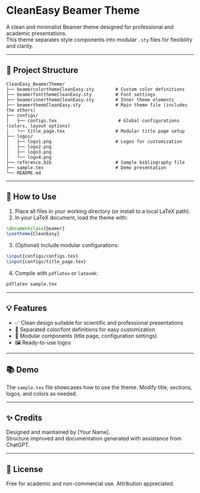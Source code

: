 # CleanEasy Beamer Theme

A clean and minimalist Beamer theme designed for professional and academic presentations.  
This theme separates style components into modular `.sty` files for flexibility and clarity.

---

## 📁 Project Structure

```
CleanEasy_BeamerTheme/
├── beamercolorthemeCleanEasy.sty        # Custom color definitions
├── beamerfontthemeCleanEasy.sty         # Font settings
├── beamerinnerthemeCleanEasy.sty        # Inner theme elements
├── beamerthemeCleanEasy.sty             # Main theme file (includes the others)
├── configs/
│   ├── configs.tex                       # Global configurations (colors, layout options)
│   └── title_page.tex                   # Modular title page setup
├── logos/
│   ├── logo1.png                        # Logos for customization
│   ├── logo2.png
│   ├── logo3.png
│   └── logo4.png
├── reference.bib                        # Sample bibliography file
├── sample.tex                           # Demo presentation
└── README.md
```

---

## 🚀 How to Use

1. Place all files in your working directory (or install to a local LaTeX path).
2. In your LaTeX document, load the theme with:

```latex
\documentclass{beamer}
\usetheme{CleanEasy}
```

3. (Optional) Include modular configurations:

```latex
\input{configs/configs.tex}
\input{configs/title_page.tex}
```

4. Compile with `pdflatex` or `latexmk`:

```bash
pdflatex sample.tex
```

---

## 💡 Features

- ✅ Clean design suitable for scientific and professional presentations
- 🎨 Separated color/font definitions for easy customization
- 🔌 Modular components (title page, configuration settings)
- 🖼️ Ready-to-use logos

---

## 📚 Demo

The `sample.tex` file showcases how to use the theme. Modify title, sections, logos, and colors as needed.

---

## ✨ Credits

Designed and maintained by [Your Name].  
Structure improved and documentation generated with assistance from ChatGPT.

---

## 📝 License

Free for academic and non-commercial use. Attribution appreciated.
